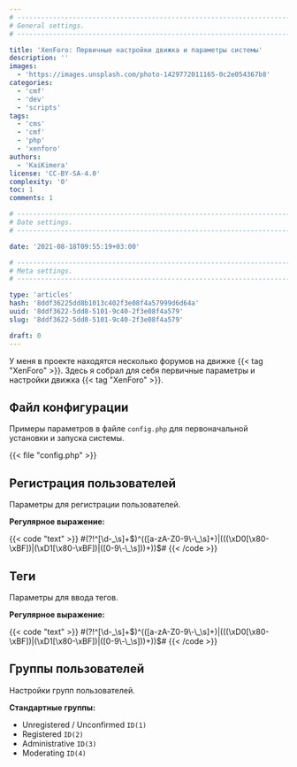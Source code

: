 ```yaml
---
# -------------------------------------------------------------------------------------------------------------------- #
# General settings.
# -------------------------------------------------------------------------------------------------------------------- #

title: 'XenForo: Первичные настройки движка и параметры системы'
description: ''
images:
  - 'https://images.unsplash.com/photo-1429772011165-0c2e054367b8'
categories:
  - 'cmf'
  - 'dev'
  - 'scripts'
tags:
  - 'cms'
  - 'cmf'
  - 'php'
  - 'xenforo'
authors:
  - 'KaiKimera'
license: 'CC-BY-SA-4.0'
complexity: '0'
toc: 1
comments: 1

# -------------------------------------------------------------------------------------------------------------------- #
# Date settings.
# -------------------------------------------------------------------------------------------------------------------- #

date: '2021-08-18T09:55:19+03:00'

# -------------------------------------------------------------------------------------------------------------------- #
# Meta settings.
# -------------------------------------------------------------------------------------------------------------------- #

type: 'articles'
hash: '8ddf36225dd8b1013c402f3e08f4a57999d6d64a'
uuid: '8ddf3622-5dd8-5101-9c40-2f3e08f4a579'
slug: '8ddf3622-5dd8-5101-9c40-2f3e08f4a579'

draft: 0
---
```


У меня в проекте находятся несколько форумов на движке {{< tag "XenForo" >}}. Здесь я собрал для себя первичные параметры и настройки движка {{< tag "XenForo" >}}.

<!--more-->

## Файл конфигурации

Примеры параметров в файле `config.php` для первоначальной установки и запуска системы.

{{< file "config.php" >}}

## Регистрация пользователей

Параметры для регистрации пользователей.

**Регулярное выражение:**

{{< code "text" >}}
#(?!^[\d\-\_\s]+$)^(([a-zA-Z0-9\-\_\s]+)|(((\xD0[\x80-\xBF])|(\xD1[\x80-\xBF])|([0-9\-\_\s]))+))$#
{{< /code >}}

## Теги

Параметры для ввода тегов.

**Регулярное выражение:**

{{< code "text" >}}
#(?!^[\d\-\_\s]+$)^(([a-zA-Z0-9\-\_\s]+)|(((\xD0[\x80-\xBF])|(\xD1[\x80-\xBF])|([0-9\-\_\s]))+))$#
{{< /code >}}

## Группы пользователей

Настройки групп пользователей.

**Стандартные группы:**

- Unregistered / Unconfirmed `ID(1)`
- Registered `ID(2)`
- Administrative `ID(3)`
- Moderating `ID(4)`
